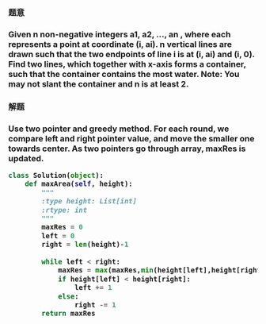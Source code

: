 <h3>题意<h3>
<p>
Given n non-negative integers a1, a2, ..., an , where each represents a point at coordinate (i, ai). 
n vertical lines are drawn such that the two endpoints of line i is at (i, ai) and (i, 0).
Find two lines, which together with x-axis forms a container, such that the container contains the most water.
Note: You may not slant the container and n is at least 2.
<p>




<h3>解题<h3>
<p>
Use two pointer and greedy method. For each round, we compare left and right pointer value, and move the 
smaller one towards center. As two pointers go through array, maxRes is updated. 
<p>




```python
class Solution(object):
    def maxArea(self, height):
        """
        :type height: List[int]
        :rtype: int
        """
        maxRes = 0
        left = 0
        right = len(height)-1
        
        while left < right:
            maxRes = max(maxRes,min(height[left],height[right]) * (right-left))
            if height[left] < height[right]:
                left += 1
            else:
                right -= 1
        return maxRes
```
